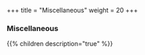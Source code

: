 +++
title = "Miscellaneous"
weight = 20
+++

### Miscellaneous

{{% children description="true" %}}
